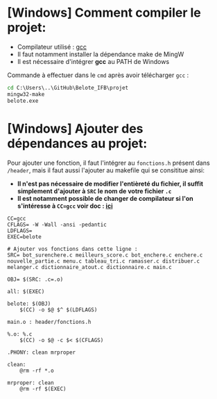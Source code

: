 # [Windows] Comment compiler le projet:

- Compilateur utilisé : [gcc](https://osdn.net/projects/mingw/releases/)
- Il faut notamment installer la dépendance make de MingW
- Il est nécessaire d'intégrer **gcc** au PATH de Windows

Commande à effectuer dans le `cmd` après avoir télécharger `gcc` :
```cmd
cd C:\Users\..\GitHub\Belote_IFB\projet
mingw32-make
belote.exe
```

# [Windows] Ajouter des dépendances au projet:

Pour ajouter une fonction, il faut l'intégrer au `fonctions.h` présent dans `/header`, mais il faut aussi l'ajouter au makefile qui se consititue ainsi:

- **Il n'est pas nécessaire de modifier l'entièreté du fichier, il suffit simplement d'ajouter à `SRC` le nom de votre fichier `.c`**
- **Il est notamment possible de changer de compilateur si l'on s'intéresse à `CC=gcc` voir doc : [ici](https://gl.developpez.com/tutoriel/outil/makefile/)**

```make
CC=gcc
CFLAGS= -W -Wall -ansi -pedantic
LDFLAGS=
EXEC=belote

# Ajouter vos fonctions dans cette ligne :
SRC= bot_surenchere.c meilleurs_score.c bot_enchere.c enchere.c nouvelle_partie.c menu.c tableau_tri.c ramasser.c distribuer.c melanger.c dictionnaire_atout.c dictionnaire.c main.c

OBJ= $(SRC: .c=.o)

all: $(EXEC)

belote: $(OBJ)
    $(CC) -o $@ $^ $(LDFLAGS)

main.o : header/fonctions.h

%.o: %.c
    $(CC) -o $@ -c $< $(CFLAGS)

.PHONY: clean mrproper

clean:
    @rm -rf *.o

mrproper: clean
    @rm -rf $(EXEC)
```